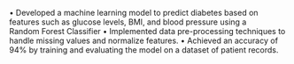 •	Developed a machine learning model to predict diabetes based on features such as glucose levels, BMI, and blood pressure using a      
Random Forest Classifier
•	Implemented data pre-processing techniques to handle missing values and normalize features.
•	Achieved an accuracy of 94% by training and evaluating the model on a dataset of patient records.


